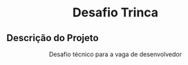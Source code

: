 
<h1 align="center">Desafio Trinca</h1>

## Descrição do Projeto
<p align="center">Desafio técnico para a vaga de desenvolvedor</p>
